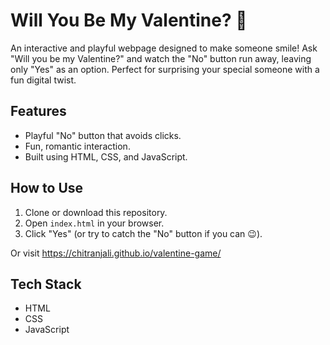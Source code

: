 # Will You Be My Valentine? 💖

An interactive and playful webpage designed to make someone smile! Ask "Will you be my Valentine?" and watch the "No" button run away, leaving only "Yes" as an option. Perfect for surprising your special someone with a fun digital twist.<br>

## Features<br>
- Playful "No" button that avoids clicks.<br>
- Fun, romantic interaction.<br>
- Built using HTML, CSS, and JavaScript.<br>

## How to Use<br>
1. Clone or download this repository.<br>
2. Open `index.html` in your browser.<br>
3. Click "Yes" (or try to catch the "No" button if you can 😉).<br>

Or visit https://chitranjali.github.io/valentine-game/

## Tech Stack<br>
- HTML<br>
- CSS<br>
- JavaScript<br>




